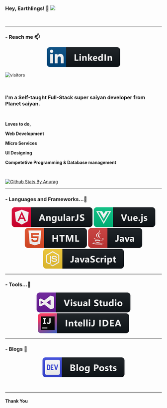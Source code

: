 ### Hey, Earthlings! 👋 <img class="profile" src="https://avatars2.githubusercontent.com/u/68380529?s=460&u=b680c39dada6aa6afec8261921e5fafd59813d66&v=4" width="50px" >

<br/>

*****************
### - Reach me 📫

<p align="center">
<a href="https://www.linkedin.com/in/vignesh-d-518630126/">
      <img src="https://raw.githubusercontent.com/CodeVegeta/CodeVegeta/master/res/svg/social/linkedin.svg?sanitize=true" alt="linkedin" style="max-width:100%;">
</a>
</p>

![visitors](https://visitor-badge.glitch.me/badge?page_id=CodeVegeta.CodeVegeta)

<br />

### I'm a Self-taught Full-Stack super saiyan developer from Planet saiyan.

<br />

**Loves to do,**
<p align="center">
      
**Web Development**
</p>
<p align="center">
      
**Micro Services**
      </p>
<p align="center">
            
**UI Designing**
      </p>
<p align="center">
             
**Competetive Programming & Database management**
</p>

<br />



[![Github Stats By Anurag](https://github-readme-stats.vercel.app/api?username=CodeVegeta&show_icons=true&title_color=ffffff&icon_color=fff&text_color=DBD7D2&bg_color=5B3475)](https://github.com/anuraghazra/github-readme-stats)
<br />

*************
### - Languages and Frameworks...🔭

<!-- For more icons please follow  https://github.com/MikeCodesDotNET/ColoredBadges -->

<p align="center">
    <img src="https://raw.githubusercontent.com/CodeVegeta/CodeVegeta/master/res/svg/dev/frameworks/angular.svg?sanitize=true" alt="angular" style="max-width:100%;">
    <img src="https://raw.githubusercontent.com/CodeVegeta/CodeVegeta/master/res/svg/dev/frameworks/vue.svg?sanitize=true" alt="vue" style="max-width:100%;">
    <img src="https://raw.githubusercontent.com/CodeVegeta/CodeVegeta/master/res/svg/dev/languages/html.svg?sanitize=true" alt="html" style="max-width:100%;">
    <img src="https://raw.githubusercontent.com/CodeVegeta/CodeVegeta/master/res/svg/dev/languages/java.svg?sanitize=true" alt="java" style="max-width:100%;">
    <img src="https://raw.githubusercontent.com/CodeVegeta/CodeVegeta/master/res/svg/dev/languages/js.svg?sanitize=true" alt="js" style="max-width:100%;">
</p>

*************
### - Tools...🔭

<p align="center">
    <img src="https://raw.githubusercontent.com/CodeVegeta/CodeVegeta/master/res/svg/dev/tools/visualstudio.svg?sanitize=true" alt="visualstudio" style="max-width:100%;">
    <img src="https://raw.githubusercontent.com/CodeVegeta/CodeVegeta/master/res/svg/dev/tools/jetbrains_intellij.svg?sanitize=true" alt="intellij" style="max-width:100%;">
</p>

***********************************
### - Blogs 🌱

<p align="center">
<img src="https://raw.githubusercontent.com/CodeVegeta/CodeVegeta/master/res/svg/blogs/devto.svg"> 
</p>
<br/>

***********************************
#### Thank You

<!--
**CodeVegeta/CodeVegeta** is a ✨ _special_ ✨ repository because its `README.md` (this file) appears on your GitHub profile.

Here are some ideas to get you started:

- 🔭 I’m currently working on ...
- 🌱 I’m currently learning ...
- 👯 I’m looking to collaborate on ...
- 🤔 I’m looking for help with ...
- 💬 Ask me about ...
- 📫 How to reach me: ...
- 😄 Pronouns: ...
- ⚡ Fun fact: ...
-->
